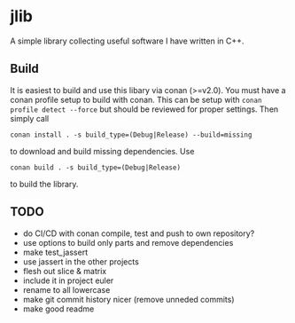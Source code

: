 # jlib

A simple library collecting useful software I have written in C++.

## Build
It is easiest to build and use this libary via conan (>=v2.0).
You must have a conan profile setup to build with conan.
This can be setup with `conan profile detect --force` but should be reviewed for proper settings.
Then simply call

`conan install . -s build_type=(Debug|Release) --build=missing`

to download and build missing dependencies.
Use

`conan build . -s build_type=(Debug|Release)`

to build the library.

## TODO

- do CI/CD with conan compile, test and push to own repository?
- use options to build only parts and remove dependencies
- make test_jassert
- use jassert in the other projects
- flesh out slice & matrix
- include it in project euler
- rename to all lowercase
- make git commit history nicer (remove unneded commits)
- make good readme